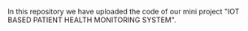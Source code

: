 In this repository we have uploaded the code of our mini project "IOT BASED PATIENT HEALTH MONITORING SYSTEM".
